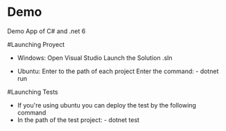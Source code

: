# Demo
Demo App of C# and .net 6

#Launching Proyect
  - Windows:
    Open Visual Studio 
    Launch the Solution .sln
  
  - Ubuntu:
    Enter to the path of each project
    Enter the command: 
        - dotnet run

#Launching Tests
  - If you're using ubuntu you can deploy the test by the following command
  - In the path of the test project:
        - dotnet test
